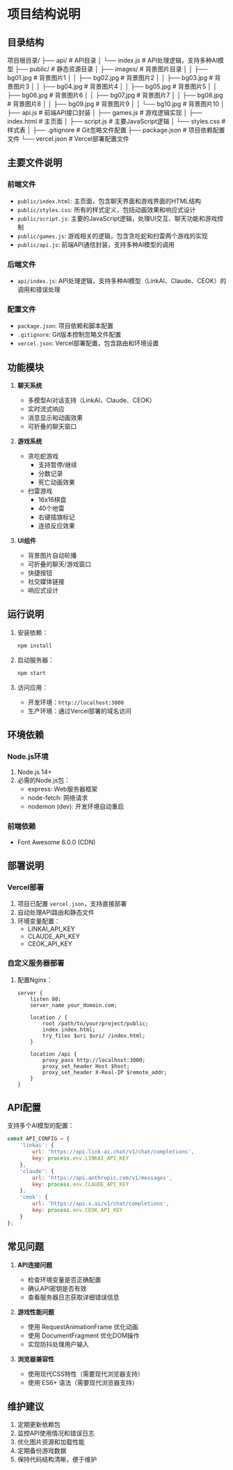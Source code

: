 # 项目结构说明

## 目录结构

项目根目录/
├── api/                   # API目录
│   └── index.js          # API处理逻辑，支持多种AI模型
├── public/               # 静态资源目录
│   ├── images/           # 背景图片目录
│   │   ├── bg01.jpg     # 背景图片1
│   │   ├── bg02.jpg     # 背景图片2
│   │   ├── bg03.jpg     # 背景图片3
│   │   ├── bg04.jpg     # 背景图片4
│   │   ├── bg05.jpg     # 背景图片5
│   │   ├── bg06.jpg     # 背景图片6
│   │   ├── bg07.jpg     # 背景图片7
│   │   ├── bg08.jpg     # 背景图片8
│   │   ├── bg09.jpg     # 背景图片9
│   │   └── bg10.jpg     # 背景图片10
│   ├── api.js           # 前端API接口封装
│   ├── games.js         # 游戏逻辑实现
│   ├── index.html       # 主页面
│   ├── script.js        # 主要JavaScript逻辑
│   └── styles.css       # 样式表
│
├── .gitignore           # Git忽略文件配置
├── package.json         # 项目依赖配置文件
└── vercel.json          # Vercel部署配置文件

## 主要文件说明

### 前端文件
- `public/index.html`: 主页面，包含聊天界面和游戏界面的HTML结构
- `public/styles.css`: 所有的样式定义，包括动画效果和响应式设计
- `public/script.js`: 主要的JavaScript逻辑，处理UI交互、聊天功能和游戏控制
- `public/games.js`: 游戏相关的逻辑，包含贪吃蛇和扫雷两个游戏的实现
- `public/api.js`: 前端API通信封装，支持多种AI模型的调用

### 后端文件
- `api/index.js`: API处理逻辑，支持多种AI模型（LinkAI、Claude、CEOK）的调用和错误处理

### 配置文件
- `package.json`: 项目依赖和脚本配置
- `.gitignore`: Git版本控制忽略文件配置
- `vercel.json`: Vercel部署配置，包含路由和环境设置

## 功能模块

1. **聊天系统**
   - 多模型AI对话支持（LinkAI、Claude、CEOK）
   - 实时流式响应
   - 消息显示和动画效果
   - 可折叠的聊天窗口

2. **游戏系统**
   - 贪吃蛇游戏
     * 支持暂停/继续
     * 分数记录
     * 死亡动画效果
   - 扫雷游戏
     * 16x16棋盘
     * 40个地雷
     * 右键插旗标记
     * 连锁反应效果

3. **UI组件**
   - 背景图片自动轮播
   - 可折叠的聊天/游戏窗口
   - 快捷按钮
   - 社交媒体链接
   - 响应式设计

## 运行说明

1. 安装依赖：
   ```bash
   npm install
   ```

2. 启动服务器：
   ```bash
   npm start
   ```

3. 访问应用：
   - 开发环境：`http://localhost:3000`
   - 生产环境：通过Vercel部署的域名访问

## 环境依赖

### Node.js环境
1. Node.js 14+
2. 必需的Node.js包：
   - express: Web服务器框架
   - node-fetch: 网络请求
   - nodemon (dev): 开发环境自动重启

### 前端依赖
- Font Awesome 6.0.0 (CDN)

## 部署说明

### Vercel部署
1. 项目已配置 `vercel.json`，支持直接部署
2. 自动处理API路由和静态文件
3. 环境变量配置：
   - LINKAI_API_KEY
   - CLAUDE_API_KEY
   - CEOK_API_KEY

### 自定义服务器部署
1. 配置Nginx：
   ```nginx
   server {
       listen 80;
       server_name your_domain.com;

       location / {
           root /path/to/your/project/public;
           index index.html;
           try_files $uri $uri/ /index.html;
       }

       location /api {
           proxy_pass http://localhost:3000;
           proxy_set_header Host $host;
           proxy_set_header X-Real-IP $remote_addr;
       }
   }
   ```

## API配置

支持多个AI模型的配置：
```javascript
const API_CONFIG = {
    'linkai': {
        url: 'https://api.link-ai.chat/v1/chat/completions',
        key: process.env.LINKAI_API_KEY
    },
    'claude': {
        url: 'https://api.anthropic.com/v1/messages',
        key: process.env.CLAUDE_API_KEY
    },
    'ceok': {
        url: 'https://api.x.ai/v1/chat/completions',
        key: process.env.CEOK_API_KEY
    }
};
```

## 常见问题

1. **API连接问题**
   - 检查环境变量是否正确配置
   - 确认API密钥是否有效
   - 查看服务器日志获取详细错误信息

2. **游戏性能问题**
   - 使用 RequestAnimationFrame 优化动画
   - 使用 DocumentFragment 优化DOM操作
   - 实现防抖处理用户输入

3. **浏览器兼容性**
   - 使用现代CSS特性（需要现代浏览器支持）
   - 使用 ES6+ 语法（需要现代浏览器支持）

## 维护建议

1. 定期更新依赖包
2. 监控API使用情况和错误日志
3. 优化图片资源和加载性能
4. 定期备份游戏数据
5. 保持代码结构清晰，便于维护
```